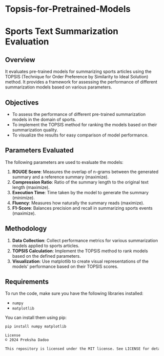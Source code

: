 # Topsis-for-Pretrained-Models

# Sports Text Summarization Evaluation

## Overview

It evaluates pre-trained models for summarizing sports articles using the TOPSIS (Technique for Order Preference by Similarity to Ideal Solution) method. It provides a framework for assessing the performance of different summarization models based on various parameters.

## Objectives

- To assess the performance of different pre-trained summarization models in the domain of sports.
- To implement the TOPSIS method for ranking the models based on their summarization quality.
- To visualize the results for easy comparison of model performance.

## Parameters Evaluated

The following parameters are used to evaluate the models:

1. **ROUGE Score**: Measures the overlap of n-grams between the generated summary and a reference summary (maximize).
2. **Compression Ratio**: Ratio of the summary length to the original text length (maximize).
3. **Execution Time**: Time taken by the model to generate the summary (minimize).
4. **Fluency**: Measures how naturally the summary reads (maximize).
5. **F1-Score**: Balances precision and recall in summarizing sports events (maximize).

## Methodology

1. **Data Collection**: Collect performance metrics for various summarization models applied to sports articles.
2. **TOPSIS Calculation**: Implement the TOPSIS method to rank models based on the defined parameters.
3. **Visualization**: Use matplotlib to create visual representations of the models' performance based on their TOPSIS scores.

## Requirements

To run the code, make sure you have the following libraries installed:

- `numpy`
- `matplotlib`

You can install them using pip:

```bash
pip install numpy matplotlib

License
©️ 2024 Preksha Dadoo

This repository is licensed under the MIT license. See LICENSE for details.
